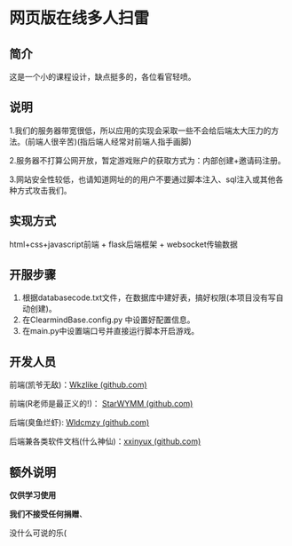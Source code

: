 # 网页版在线多人扫雷

## 简介

这是一个小的课程设计，缺点挺多的，各位看官轻喷。

## 说明

1.我们的服务器带宽很低，所以应用的实现会采取一些不会给后端太大压力的方法。(前端人很辛苦)(指后端人经常对前端人指手画脚)

2.服务器不打算公网开放，暂定游戏账户的获取方式为：内部创建+邀请码注册。

3.网站安全性较低，也请知道网址的的用户不要通过脚本注入、sql注入或其他各种方式攻击我们。

## 实现方式

html+css+javascript前端 + flask后端框架 + websocket传输数据

## 开服步骤

1. 根据databasecode.txt文件，在数据库中建好表，搞好权限(本项目没有写自动创建)。
2. 在ClearmindBase.config.py 中设置好配置信息。
3. 在main.py中设置端口号并直接运行脚本开启游戏。

## 开发人员

前端(凯爷无敌)：[Wkzlike (github.com)](https://github.com/Wkzlike)

前端(R老师是最正义的!)： [StarWYMM (github.com)](https://github.com/StarWYMM)

后端(臭鱼烂虾): [Wldcmzy (github.com)](https://github.com/Wldcmzy)

后端兼各类软件文档(什么神仙)：[xxinyux (github.com)](https://github.com/xxinyux)

## 额外说明

**仅供学习使用**

**我们不接受任何捐赠**、

没什么可说的乐(

